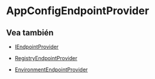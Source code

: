 # AppConfigEndpointProvider



## Vea también

- [IEndpointProvider](IEndpointProvider.md)

- [RegistryEndpointProvider](RegistryEndpointProvider.md)

- [EnvironmentEndpointProvider](EnvironmentEndpointProvider.md)
